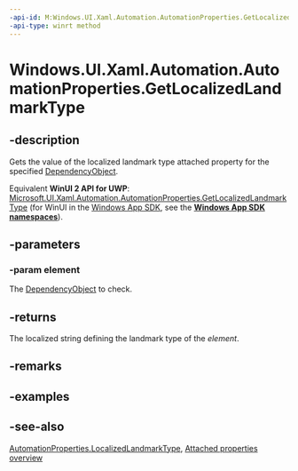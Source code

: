 ```yaml
---
-api-id: M:Windows.UI.Xaml.Automation.AutomationProperties.GetLocalizedLandmarkType(Windows.UI.Xaml.DependencyObject)
-api-type: winrt method
---
```


<!-- Method syntax
public string GetLocalizedLandmarkType(Windows.UI.Xaml.DependencyObject element)
-->

# Windows.UI.Xaml.Automation.AutomationProperties.GetLocalizedLandmarkType

## -description
Gets the value of the localized landmark type attached property for the specified [DependencyObject](../windows.ui.xaml/dependencyobject.md).

Equivalent **WinUI 2 API for UWP**: [Microsoft.UI.Xaml.Automation.AutomationProperties.GetLocalizedLandmarkType](/windows/winui/api/microsoft.ui.xaml.automation.automationproperties.getlocalizedlandmarktype) (for WinUI in the [Windows App SDK](/windows/apps/windows-app-sdk/), see the **[Windows App SDK namespaces](/windows/windows-app-sdk/api/winrt/)**).

## -parameters
### -param element
The [DependencyObject](../windows.ui.xaml/dependencyobject.md) to check.

## -returns
The localized string defining the landmark type of the *element*.

## -remarks

## -examples

## -see-also

[AutomationProperties.LocalizedLandmarkType](automationproperties_localizedlandmarktype.md), [Attached properties overview](/windows/uwp/xaml-platform/attached-properties-overview)
